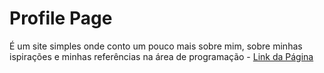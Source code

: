 # Profile Page

É um site simples onde conto um pouco mais sobre mim, sobre minhas ispirações e minhas referências na área de programação - [Link da Página](http://127.0.0.1:5500/2°/index.html)
